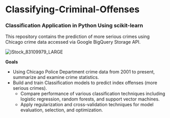 # Classifying-Criminal-Offenses
### Classification Application in Python Using scikit-learn

This repository contains the prediction of more serious crimes using Chicago crime data accessed via Google BigQuery Storage API.

![iStock_83109979_LARGE](https://user-images.githubusercontent.com/41403941/61584343-d8f52080-aafa-11e9-8862-573b39c38097.jpg)

**Goals**

- Using Chicago Police Department crime data from 2001 to present, summarize and examine crime statistics.
- Build and train Classification models to predict index offenses (more serious crimes).
    - Compare performance of various classification techniques including logistic regression, random forests, and support vector machines.
    - Apply regularization and cross-validation techniques for model evaluation, selection, and optimization.
